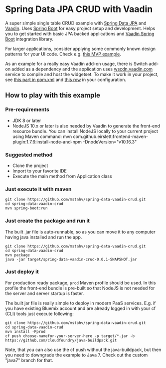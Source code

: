 # Spring Data JPA CRUD with Vaadin

A super simple single table CRUD example with [Spring Data JPA](http://projects.spring.io/spring-data-jpa/) and [Vaadin](https://vaadin.com). Uses [Spring Boot](http://projects.spring.io/spring-boot/) for easy project setup and development. Helps you to get started with basic JPA backed applications and [Vaadin Spring Boot](https://vaadin.com/addon/vaadin-spring-boot) integration library.

For larger applications, consider applying some commonly known design patterns for your UI code. Check e.g. [this MVP example](https://github.com/peholmst/vaadin4spring/tree/master/spring-vaadin-mvp).

As an example for a really easy Vaadin add-on usage, there is Switch add-on added as a dependency and the application uses [wscdn.vaadin.com](https://wscdn.vaadin.com) service to compile and host the widgetset. To make it work in your project, see [this part in pom.xml](https://github.com/mstahv/spring-data-vaadin-crud/blob/master/pom.xml#L100-L112) and [this row](https://github.com/mstahv/spring-data-vaadin-crud/blob/master/src/main/java/crud/Application.java#L11) in your configuration.

## How to play with this example


### Pre-requirements

* JDK 8 or later
* NodeJS 10.x or later is also needed by Vaadin to generate the front-end resource bundle. You can install NodeJS locally to your current project using Maven command: mvn com.github.eirslett:frontend-maven-plugin:1.7.6:install-node-and-npm -DnodeVersion="v10.16.3"

### Suggested method

* Clone the project
* Import to your favorite IDE
* Execute the main method from Application class

### Just execute it with maven

```
git clone https://github.com/mstahv/spring-data-vaadin-crud.git
cd spring-data-vaadin-crud
mvn spring-boot:run
```

### Just create the package and run it

The built .jar file is auto-runnable, so as you can move it to any computer having java installed and run the app. 

```
git clone https://github.com/mstahv/spring-data-vaadin-crud.git
cd spring-data-vaadin-crud
mvn package
java -jar target/spring-data-vaadin-crud-0.0.1-SNAPSHOT.jar
```

### Just deploy it

For production ready package, `prod` Maven profile should be used. In this profile
the front-end bundle is pre-built so that NodeJS is not needed for the server and
server startup is faster.

The built jar file is really simple to deploy in modern PaaS services. E.g. if you have existing Bluemix account and are already logged in with your cf (CLI) tools just execute following:

```
git clone https://github.com/mstahv/spring-data-vaadin-crud.git
cd spring-data-vaadin-crud
mvn install -Pprod
cf push choose-namefor-your-server-here -p target/*.jar -b https://github.com/cloudfoundry/java-buildpack.git

```

Note, that you can also use the cf push without the java-buildpack, but then you need to downgrade the example to Java 7. Check out the custom "java7" branch for that.
